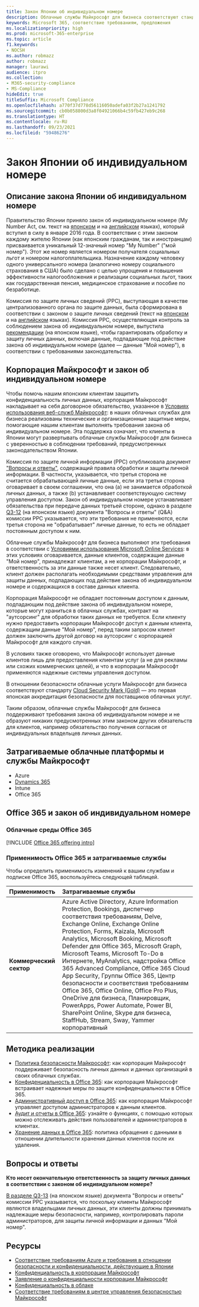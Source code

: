```yaml
---
title: Закон Японии об индивидуальном номере
description: Облачные службы Майкрософт для бизнеса соответствуют стандартам закона Японии об индивидуальном номере в отношении защиты конфиденциальности данных, на которые распространяется действие этого закона.
keywords: Microsoft 365, соответствие требованиям, предложения
ms.localizationpriority: high
ms.prod: microsoft-365-enterprise
ms.topic: article
f1.keywords:
- NOCSH
ms.author: robmazz
author: robmazz
manager: laurawi
audience: itpro
ms.collection:
- M365-security-compliance
- MS-Compliance
hideEdit: true
titleSuffix: Microsoft Compliance
ms.openlocfilehash: a770f37d778d56116050adefa03f2b27a1241792
ms.sourcegitcommit: cb0b058800d3a8f04921066b4c59fb427eb9c268
ms.translationtype: HT
ms.contentlocale: ru-RU
ms.lasthandoff: 09/23/2021
ms.locfileid: "59486276"
---
```

# <a name="my-number-act-japan"></a>Закон Японии об индивидуальном номере

## <a name="about-the-my-number-act"></a>Описание закона Японии об индивидуальном номере

Правительство Японии приняло закон об индивидуальном номере (My Number Act, см. текст на [японском](https://elaws.e-gov.go.jp/search/elawsSearch/elaws_search/lsg0500/viewContents?lawId=425AC0000000027_20180627_430AC0000000066) и на [английском](https://www.ppc.go.jp/files/pdf/en3.pdf) языках), который вступил в силу в январе 2016 года. В соответствии с этим законом каждому жителю Японии (как японским гражданам, так и иностранцам) присваивается уникальный 12-значный номер "My Number" ("мой номер"). Этот же номер является номером получателя социальных льгот и номером налогоплательщика. Назначение каждому человеку одного универсального номера (аналогично номеру социального страхования в США) было сделано с целью упрощения и повышения эффективности налогообложения и реализации социальных льгот, таких как государственная пенсия, медицинское страхование и пособие по безработице.

Комиссия по защите личных сведений (PPC), выступающая в качестве централизованного органа по защите данных, была сформирована в соответствии с законом о защите личных сведений (текст на [японском](https://www.ppc.go.jp/personal/preparation/) и на [английском](https://www.ppc.go.jp/en/legal/) языках). Комиссия PPC, осуществляющая контроль за соблюдением закона об индивидуальном номере, выпустила [рекомендации](https://www.ppc.go.jp/legal/policy/faq/) (на японском языке), чтобы гарантировать обработку и защиту личных данных, включая данные, подпадающие под действие закона об индивидуальном номере (далее — данные "Мой номер"), в соответствии с требованиями законодательства.

## <a name="microsoft-and-the-my-number-act"></a>Корпорация Майкрософт и закон об индивидуальном номере

Чтобы помочь нашим японским клиентам защитить конфиденциальность личных данных, корпорация Майкрософт накладывает на себя договорное обязательство, указанное в [Условиях использования веб-служб Майкрософт](https://www.microsoftvolumelicensing.com/DocumentSearch.aspx?Mode=3&DocumentTypeId=31): в наших облачных службах для бизнеса реализованы технические и организационные защитные меры, помогающие нашим клиентам выполнять требования закона об индивидуальном номере. Эта поддержка означает, что клиенты в Японии могут развертывать облачные службы Майкрософт для бизнеса с уверенностью в соблюдении требований, предусмотренных законодательством Японии.

Комиссия по защите личной информации (PPC) опубликовала документ ["Вопросы и ответы"](https://www.ppc.go.jp/legal/policy/faq/), содержащий правила обработки и защиты личной информации. В частности, указывается, что третья сторона не считается обрабатывающей личные данные, если эта третья сторона оговаривает в своем соглашении, что она (а) не занимается обработкой личных данных, а также (b) устанавливает соответствующую систему управления доступом. Закон об индивидуальном номере устанавливает обязательства при передаче данных третьей стороне, однако в разделе [Q3-12](https://www.ppc.go.jp/legal/policy/faq/) (на японском языке) документа "Вопросы и ответы" (Q\&A) комиссии PPC указывается, что эти требования не применяются, если третья сторона не "обрабатывает" личные данные, то есть не обладает постоянным доступом к ним.

Облачные службы Майкрософт для бизнеса выполняют эти требования в соответствии с [Условиями использования Microsoft Online Services](https://www.microsoftvolumelicensing.com/DocumentSearch.aspx?Mode=3&DocumentTypeId=31): в этих условиях оговаривается, данные клиентов, содержащие данные "Мой номер", принадлежат клиентам, а не корпорации Майкрософт, и ответственность за эти данные также несет клиент. Следовательно, клиент должен располагать необходимыми средствами управления для защиты данных, подпадающих под действие закона об индивидуальном номере и содержащихся в составе данных клиента.

Корпорация Майкрософт не обладает постоянным доступом к данным, подпадающим под действие закона об индивидуальном номере, которые могут храниться в облачных службах, контракт на "аутсорсинг" для обработки таких данных не требуется. Если клиенту нужно предоставить корпорации Майкрософт доступ к данным клиента, содержащим данные "Мой номер", перед таким запросом клиент должен заключить другой договор на аутсорсинг с корпорацией Майкрософт для каждого случая.

В условиях также оговорено, что Майкрософт использует данные клиентов лишь для предоставления клиентам услуг (а не для рекламы или схожих коммерческих целей), и что в корпорации Майкрософт применяются надежные системы управления доступом.

В отношении безопасности облачные услуги Майкрософт для бизнеса соответствуют стандарту [Cloud Security Mark (Gold)](offering-cs-mark-gold-japan.md) — это первая японская аккредитация безопасности для поставщиков облачных услуг.

Таким образом, облачные службы Майкрософт для бизнеса поддерживают требования закона об индивидуальном номере и не образуют никаких предусмотренных этим законом других обязательств для клиентов, например обязательство получения согласия от индивидуальных владельцев личных данных.

## <a name="microsoft-in-scope-cloud-platforms--services"></a>Затрагиваемые облачные платформы и службы Майкрософт

- Azure
- [Dynamics 365](https://aka.ms/d365-compliance-list)
- Intune
- Office 365

## <a name="office-365-and-the-my-number-act"></a>Office 365 и закон об индивидуальном номере

### <a name="office-365-cloud-environments"></a>Облачные среды Office 365

[!INCLUDE [Office 365 offering intro](../includes/o365-offering-introduction.md)]

### <a name="office-365-applicability-and-in-scope-services"></a>Применимость Office 365 и затрагиваемые службы

Чтобы определить применимость изменений к вашим службам и подписке Office 365, воспользуйтесь следующей таблицей.

| **Применимость** | **Затрагиваемые службы** |
|:------------------|:----------------------|
| **Коммерческий сектор** | Azure Active Directory, Azure Information Protection, Bookings, диспетчер соответствия требованиям, Delve, Exchange Online, Exchange Online Protection, Forms, Kaizala, Microsoft Analytics, Microsoft Booking, Microsoft Defender для Office 365, Microsoft Graph, Microsoft Teams, Microsoft To-Do в Интернете, MyAnalytics, надстройка Office 365 Advanced Compliance, Office 365 Cloud App Security, Группы Office 365, Центр безопасности и соответствия требованиям Office 365, Office Online, Office Pro Plus, OneDrive для бизнеса, Планировщик, PowerApps, Power Automate, Power BI, SharePoint Online, Skype для бизнеса, StaffHub, Stream, Sway, Yammer корпоративный |

## <a name="how-to-implement"></a>Методика реализации

- [Политика безопасности Майкрософт](https://servicetrust.microsoft.com/ViewPage/TrustDocuments?command=Download&downloadType=Document&downloadId=231213ea-9954-41fd-a757-ae62f3721dc7&docTab=6d000410-c9e9-11e7-9a91-892aae8839ad_FAQ_and_White_Papers): как корпорация Майкрософт поддерживает безопасность личных данных и данных организаций в своих облачных службах.
- [Конфиденциальность в Office 365](https://servicetrust.microsoft.com/ViewPage/TrustDocuments?command=Download&downloadType=Document&downloadId=a1b48a5b-bcb1-4c19-9277-952c0df87113&docTab=6d000410-c9e9-11e7-9a91-892aae8839ad_FAQ_and_White_Papers): как корпорация Майкрософт встраивает надежные меры по защите конфиденциальности в Office 365.
- [Административный доступ в Office 365](/office365/SecurityCompliance/office-365-administrative-access-controls-overview): как корпорация Майкрософт управляет доступом администраторов к данным клиентов.
- [Аудит и отчеты в Office 365](/office365/SecurityCompliance/office-365-auditing-and-reporting-overview): узнайте о функциях, с помощью которых можно отслеживать действия пользователей и администраторов в клиентах.
- [Хранение данных в Office 365](/office365/SecurityCompliance/office-365-data-retention-deletion-and-destruction-overview): политика обращения с данными в отношении длительности хранения данных клиентов после их удаления.

## <a name="frequently-asked-questions"></a>Вопросы и ответы

**Кто несет окончательную ответственность за защиту личных данных в соответствии с законом об индивидуальном номере?**

[В разделе Q3-13](https://www.ppc.go.jp/legal/policy/faq/) (на японском языке) документа "Вопросы и ответы" комиссии PPC указывается, что поскольку клиенты Майкрософт являются владельцами личных данных, эти клиенты должны принимать надлежащие меры безопасности, например, контролировать пароли администраторов, для защиты личной информации и данных "Мой номер".

## <a name="resources"></a>Ресурсы

- [Соответствие требованиям Azure и требования в отношении безопасности и конфиденциальности, действующие в Японии](https://gallery.technet.microsoft.com/Azure-Compliance-and-the-53409748)
- [Конфиденциальность в корпорации Майкрософт](https://privacy.microsoft.com/en-US/)
- [Заявление о конфиденциальности корпорации Майкрософт](https://privacy.microsoft.com/privacystatement)
- [Конфиденциальность в облаке](https://download.microsoft.com/download/0/9/D/09DE47F6-F9E5-4C14-B9E8-E8119A130ACC/Privacy_considerations_in_the_cloud.pdf)
- [Соответствие требованиям в центре управления безопасностью Майкрософт](https://www.microsoft.com/trust-center/compliance/compliance-overview)
